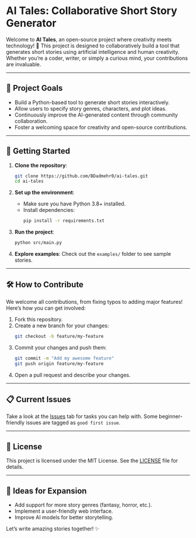 # AI Tales: Collaborative Short Story Generator

Welcome to **AI Tales**, an open-source project where creativity meets technology! 🎉 This project is designed to collaboratively build a tool that generates short stories using artificial intelligence and human creativity. Whether you’re a coder, writer, or simply a curious mind, your contributions are invaluable.

---

## 🌟 **Project Goals**

- Build a Python-based tool to generate short stories interactively.
- Allow users to specify story genres, characters, and plot ideas.
- Continuously improve the AI-generated content through community collaboration.
- Foster a welcoming space for creativity and open-source contributions.

---

## 🚀 **Getting Started**

1. **Clone the repository**:
   ```bash
   git clone https://github.com/BDadmehr0/ai-tales.git
   cd ai-tales
   ```

2. **Set up the environment**:
   - Make sure you have Python 3.8+ installed.
   - Install dependencies:
     ```bash
     pip install -r requirements.txt
     ```

3. **Run the project**:
   ```bash
   python src/main.py
   ```

4. **Explore examples**:
   Check out the `examples/` folder to see sample stories.

---

## 🛠️ **How to Contribute**

We welcome all contributions, from fixing typos to adding major features! Here’s how you can get involved:

1. Fork this repository.
2. Create a new branch for your changes:
   ```bash
   git checkout -b feature/my-feature
   ```
3. Commit your changes and push them:
   ```bash
   git commit -m "Add my awesome feature"
   git push origin feature/my-feature
   ```
4. Open a pull request and describe your changes.

---

## 📋 **Current Issues**

Take a look at the [Issues](https://github.com/BDadmehr0/ai-tales/issues) tab for tasks you can help with. Some beginner-friendly issues are tagged as `good first issue`.

---

## 📜 **License**

This project is licensed under the MIT License. See the [LICENSE](LICENSE) file for details.

---

## 🎨 **Ideas for Expansion**

- Add support for more story genres (fantasy, horror, etc.).
- Implement a user-friendly web interface.
- Improve AI models for better storytelling.

Let’s write amazing stories together! ✨
